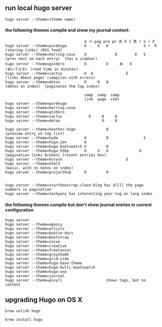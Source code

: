 ## run local hugo server

    hugo server --theme=(theme name)

#### the following themes compile and show my journal content:

                                        d ペ pag pre pn あ E 1 笑 r S + X
    hugo server --theme=purehugo        O     O   O                S +  R (sharing links) (RSS feed)
    hugo server --theme=herring-cove    O             O        O   S      (prev next on each entry)  (has a sidebar)
    hugo server --theme=gindoro         O         O     あ   O            (あいうえお) (read time in minutes)
    hugo server --theme=cactus          O  O               E              (links About page) (compiles with errors)
    hugo server --theme=detox           O     O   O                       (dates on index)  (paginates the top index)

                                        samp  samp  samp
                                        link  page  vsbl
    hugo server --theme=purehugo
    hugo server --theme=herring-cove
    hugo server --theme=gindoro
    hugo server --theme=cactus            O     O     O
    hugo server --theme=detox                   O     O

    hugo server --theme=heather-hugo              O                       (preview entry on top list)
    hugo server --theme=hyde            O         O                S
    hugo server --theme=hugo-zen        O
    hugo server --theme=hugo-bootswatch O         O
    hugo server --theme=hugo-h5bp       O     X   O              O        (pagination links broken) (recent entries box)
    hugo server --theme=hurock                             E
    hugo server --theme=html5                                             (basic, with no dates on index)
    hugo server --theme=projecthub      O         O


    hugo server --theme=startboostrap-clean-blog has allll the page numbers in pagination 
    hugo server --theme=tachyons has interesting year-tag on long index




#### the following themes compile but don't show journal entries in current configuration

    hugo server
    hugo server --theme=agency
    hugo server --theme=artists
    hugo server --theme=bootie-docs
    hugo server --theme=bootstrap
    hugo server --theme=cocoa
    hugo server --theme=creative
    hugo server --theme=freelancer
    hugo server --theme=greyshade
    hugo server --theme=grid-side
    hugo server --theme=hugo-base-theme
    hugo server --theme=hugo-multi-bootswatch
    hugo server --theme=hugo-uno
    hugo server --theme=journal
    hugo server --theme=pixyll                    shows tags, but no content



## upgrading Hugo on OS X

    brew unlink hugo

    brew install hugo
